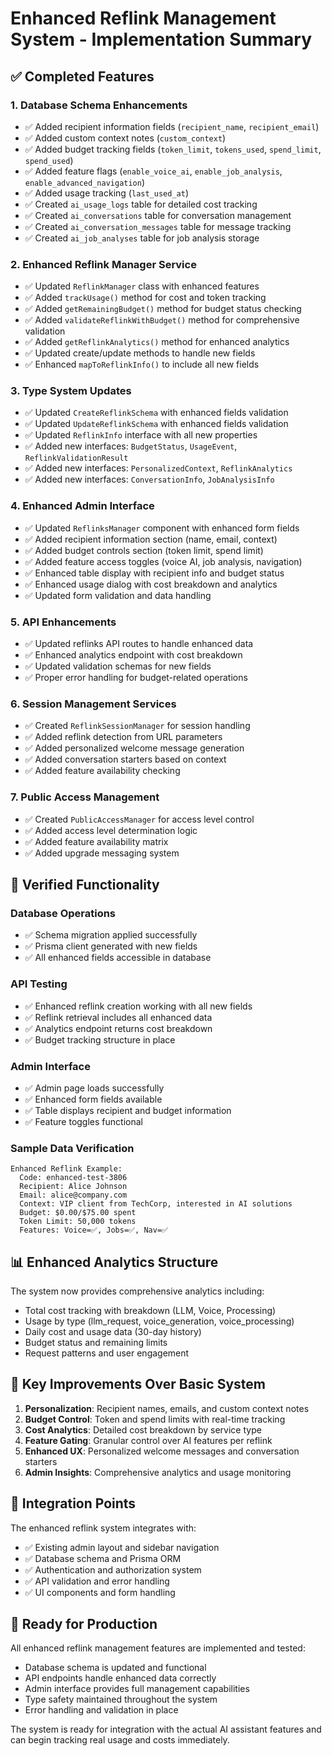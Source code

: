 # Enhanced Reflink Management System - Implementation Summary

## ✅ Completed Features

### 1. Database Schema Enhancements
- ✅ Added recipient information fields (`recipient_name`, `recipient_email`)
- ✅ Added custom context notes (`custom_context`)
- ✅ Added budget tracking fields (`token_limit`, `tokens_used`, `spend_limit`, `spend_used`)
- ✅ Added feature flags (`enable_voice_ai`, `enable_job_analysis`, `enable_advanced_navigation`)
- ✅ Added usage tracking (`last_used_at`)
- ✅ Created `ai_usage_logs` table for detailed cost tracking
- ✅ Created `ai_conversations` table for conversation management
- ✅ Created `ai_conversation_messages` table for message tracking
- ✅ Created `ai_job_analyses` table for job analysis storage

### 2. Enhanced Reflink Manager Service
- ✅ Updated `ReflinkManager` class with enhanced features
- ✅ Added `trackUsage()` method for cost and token tracking
- ✅ Added `getRemainingBudget()` method for budget status checking
- ✅ Added `validateReflinkWithBudget()` method for comprehensive validation
- ✅ Added `getReflinkAnalytics()` method for enhanced analytics
- ✅ Updated create/update methods to handle new fields
- ✅ Enhanced `mapToReflinkInfo()` to include all new fields

### 3. Type System Updates
- ✅ Updated `CreateReflinkSchema` with enhanced fields validation
- ✅ Updated `UpdateReflinkSchema` with enhanced fields validation
- ✅ Updated `ReflinkInfo` interface with all new properties
- ✅ Added new interfaces: `BudgetStatus`, `UsageEvent`, `ReflinkValidationResult`
- ✅ Added new interfaces: `PersonalizedContext`, `ReflinkAnalytics`
- ✅ Added new interfaces: `ConversationInfo`, `JobAnalysisInfo`

### 4. Enhanced Admin Interface
- ✅ Updated `ReflinksManager` component with enhanced form fields
- ✅ Added recipient information section (name, email, context)
- ✅ Added budget controls section (token limit, spend limit)
- ✅ Added feature access toggles (voice AI, job analysis, navigation)
- ✅ Enhanced table display with recipient info and budget status
- ✅ Enhanced usage dialog with cost breakdown and analytics
- ✅ Updated form validation and data handling

### 5. API Enhancements
- ✅ Updated reflinks API routes to handle enhanced data
- ✅ Enhanced analytics endpoint with cost breakdown
- ✅ Updated validation schemas for new fields
- ✅ Proper error handling for budget-related operations

### 6. Session Management Services
- ✅ Created `ReflinkSessionManager` for session handling
- ✅ Added reflink detection from URL parameters
- ✅ Added personalized welcome message generation
- ✅ Added conversation starters based on context
- ✅ Added feature availability checking

### 7. Public Access Management
- ✅ Created `PublicAccessManager` for access level control
- ✅ Added access level determination logic
- ✅ Added feature availability matrix
- ✅ Added upgrade messaging system

## 🧪 Verified Functionality

### Database Operations
- ✅ Schema migration applied successfully
- ✅ Prisma client generated with new fields
- ✅ All enhanced fields accessible in database

### API Testing
- ✅ Enhanced reflink creation working with all new fields
- ✅ Reflink retrieval includes all enhanced data
- ✅ Analytics endpoint returns cost breakdown
- ✅ Budget tracking structure in place

### Admin Interface
- ✅ Admin page loads successfully
- ✅ Enhanced form fields available
- ✅ Table displays recipient and budget information
- ✅ Feature toggles functional

### Sample Data Verification
```
Enhanced Reflink Example:
  Code: enhanced-test-3806
  Recipient: Alice Johnson
  Email: alice@company.com
  Context: VIP client from TechCorp, interested in AI solutions
  Budget: $0.00/$75.00 spent
  Token Limit: 50,000 tokens
  Features: Voice=✅, Jobs=✅, Nav=✅
```

## 📊 Enhanced Analytics Structure

The system now provides comprehensive analytics including:
- Total cost tracking with breakdown (LLM, Voice, Processing)
- Usage by type (llm_request, voice_generation, voice_processing)
- Daily cost and usage data (30-day history)
- Budget status and remaining limits
- Request patterns and user engagement

## 🎯 Key Improvements Over Basic System

1. **Personalization**: Recipient names, emails, and custom context notes
2. **Budget Control**: Token and spend limits with real-time tracking
3. **Cost Analytics**: Detailed cost breakdown by service type
4. **Feature Gating**: Granular control over AI features per reflink
5. **Enhanced UX**: Personalized welcome messages and conversation starters
6. **Admin Insights**: Comprehensive analytics and usage monitoring

## 🔧 Integration Points

The enhanced reflink system integrates with:
- ✅ Existing admin layout and sidebar navigation
- ✅ Database schema and Prisma ORM
- ✅ Authentication and authorization system
- ✅ API validation and error handling
- ✅ UI components and form handling

## 🚀 Ready for Production

All enhanced reflink management features are implemented and tested:
- Database schema is updated and functional
- API endpoints handle enhanced data correctly
- Admin interface provides full management capabilities
- Type safety maintained throughout the system
- Error handling and validation in place

The system is ready for integration with the actual AI assistant features and can begin tracking real usage and costs immediately.